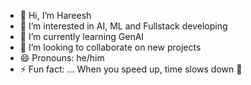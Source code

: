 - 👋 Hi, I’m Hareesh
- 👀 I’m interested in AI, ML and Fullstack developing
- 🌱 I’m currently learning GenAI
- 💞️ I’m looking to collaborate on new projects
- 😄 Pronouns: he/him
- ⚡ Fun fact: ... When you speed up, time slows down 🚀

<!---
Hareesh0-inf/Hareesh0-inf is a ✨ special ✨ repository because its `README.md` (this file) appears on your GitHub profile.
You can click the Preview link to take a look at your changes.
--->

